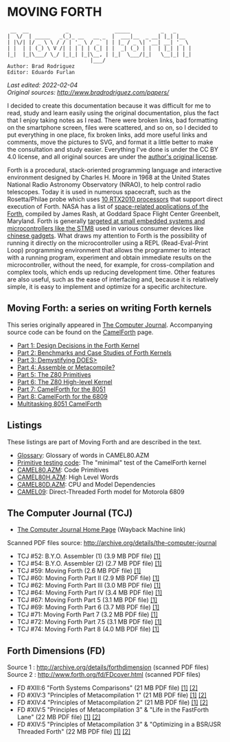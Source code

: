 # MOVING FORTH

     __  __            _               _____          _   _     
    |  \/  | _____   _(_)_ __   __ _  |  ___|__  _ __| |_| |__  
    | |\/| |/ _ \ \ / / | '_ \ / _` | | |_ / _ \| '__| __| '_ \ 
    | |  | | (_) \ V /| | | | | (_| | |  _| (_) | |  | |_| | | |
    |_|  |_|\___/ \_/ |_|_| |_|\__, | |_|  \___/|_|   \__|_| |_|
                               |___/ 
    Author: Brad Rodriguez
    Editor: Eduardo Furlan

*Last edited: 2022-02-04  
Original sources: <http://www.bradrodriguez.com/papers/>*

I decided to create this documentation because it was difficult for me to read, study and learn easily using the original documentation, plus the fact that I enjoy taking notes as I read. There were broken links, bad formatting on the smartphone screen, files were scattered, and so on, so I decided to put everything in one place, fix broken links, add more useful links and comments, move the pictures to SVG, and format it a little better to make the consultation and study easier. Everything I've done is under the CC BY 4.0 license, and all original sources are under the [author's original license](http://www.bradrodriguez.com).

Forth is a procedural, stack-oriented programming language and interactive environment designed by Charles H. Moore in 1968 at the United States National Radio Astronomy Observatory (NRAO), to help control radio telescopes. Today it is used in numerous spacecraft, such as the Rosetta/Philae probe which uses [10 RTX2010 processors](http://www.cpushack.com/2014/11/12/here-comes-philae-powered-by-an-rtx2010/) that support direct execution of Forth. NASA has a list of [space-related applications of the Forth](http://web.archive.org/web/20110204160744/http://forth.gsfc.nasa.gov/), compiled by James Rash, at Goddard Space Flight Center Greenbelt, Maryland. Forth is generally [targeted at small embedded systems and microcontrollers like the STM8](http://github.com/TG9541/stm8ef/wiki) used in various consumer devices like [chinese gadgets](http://github.com/TG9541/stm8ef/wiki/STM8S-Value-Line-Gadgets). What draws my attention to Forth is the possibility of running it directly on the microcontroller using a REPL (Read-Eval-Print Loop) programming environment that allows the programmer to interact with a running program, experiment and obtain immediate results on the microcontroller, without the need, for example, for cross-compilation and complex tools, which ends up reducing development time. Other features are also useful, such as the ease of interfacing and, because it is relatively simple, it is easy to implement and optimize for a specific architecture.

## Moving Forth: a series on writing Forth kernels

This series originally appeared in [The Computer Journal](http://archive.org/details/the-computer-journal/). Accompanying source code can be found on the [CamelForth](http://www.camelforth.com/) page.

* [Part 1: Design Decisions in the Forth Kernel](moving1.md)
* [Part 2: Benchmarks and Case Studies of Forth Kernels](moving2.md)
* [Part 3: Demystifying DOES>](moving3.md)
* [Part 4: Assemble or Metacompile?](moving4.md)
* [Part 5: The Z80 Primitives](moving5.md)
* [Part 6: The Z80 High-level Kernel](moving6.md)
* [Part 7: CamelForth for the 8051](moving7.md)
* [Part 8: CamelForth for the 6809](moving8.md)
* [Multitasking 8051 CamelForth](8051task.md)

## Listings

These listings are part of Moving Forth and are described in the text.

* [Glossary](glosslo.md): Glossary of words in CAMEL80.AZM
* [Primitive testing code](cameltst.md): The "minimal" test of the CamelForth kernel
* [CAMEL80.AZM](camel80.md): Code Primitives
* [CAMEL80H.AZM](camel80h.md): High Level Words
* [CAMEL80D.AZM](camel80d.md): CPU and Model Dependencies
* [CAMEL09](camel09.md): Direct-Threaded Forth model for Motorola 6809

## The Computer Journal (TCJ)

- [The Computer Journal Home Page](http://web.archive.org/web/19970719063726/http://www.psyber.com/~tcj/) (Wayback Machine link)

Scanned PDF files source: <http://archive.org/details/the-computer-journal>

* TCJ \#52: B.Y.O. Assembler (1) (3.9 MB PDF file) [[1]](http://archive.org/details/the-computer-journal-52)
* TCJ \#54: B.Y.O. Assembler (2) (2.7 MB PDF file) [[1]](http://archive.org/details/the-computer-journal-54)
* TCJ \#59: Moving Forth (2.6 MB PDF file) [[1]](http://archive.org/details/the-computer-journal-59)
* TCJ \#60: Moving Forth Part II (2.9 MB PDF file) [[1]](http://archive.org/details/the-computer-journal-60)
* TCJ \#62: Moving Forth Part III (3.0 MB PDF file) [[1]](http://archive.org/details/the-computer-journal-62)
* TCJ \#64: Moving Forth Part IV (3.4 MB PDF file) [[1]](http://archive.org/details/the-computer-journal-64) 
* TCJ \#67: Moving Forth Part 5 (3.1 MB PDF file) [[1]](http://archive.org/details/the-computer-journal-67) 
* TCJ \#69: Moving Forth Part 6 (3.7 MB PDF file) [[1]](http://archive.org/details/the-computer-journal-69) 
* TCJ \#71: Moving Forth Part 7 (3.2 MB PDF file) [[1]](http://archive.org/details/the-computer-journal-71) 
* TCJ \#72: Moving Forth Part 7.5 (3.1 MB PDF file) [[1]](http://archive.org/details/the-computer-journal-72)
* TCJ \#74: Moving Forth Part 8 (4.0 MB PDF file) [[1]](http://archive.org/details/the-computer-journal-74) 

## Forth Dimensions (FD)

Source 1 : <http://archive.org/details/forthdimension> (scanned PDF files)  
Source 2 : <http://www.forth.org/fd/FDcover.html> (scanned PDF files)

* FD \#XIII:6 "Forth Systems Comparisons" (21 MB PDF file) [[1]](http://archive.org/details/Forth_Dimension_Volume_13_Number_6) [[2]](http://www.forth.org/fd/FD-V13N6.pdf)
* FD \#XIV:3 "Principles of Metacompilation 1" (21 MB PDF file) [[1]](http://archive.org/details/Forth_Dimension_Volume_14_Number_3) [[2]](http://www.forth.org/fd/FD-V14N3.pdf)
* FD \#XIV:4 "Principles of Metacompilation 2" (21 MB PDF file) [[1]](http://archive.org/details/Forth_Dimension_Volume_14_Number_4) [[2]](http://www.forth.org/fd/FD-V14N4.pdf)
* FD \#XIV:5 "Principles of Metacompilation 3" & "Life in the FastForth Lane" (22 MB PDF file) [[1]](http://archive.org/details/Forth_Dimension_Volume_14_Number_5) [[2]](http://www.forth.org/fd/FD-V14N5.pdf)
* FD \#XIV:5 "Principles of Metacompilation 3" & "Optimizing in a BSR/JSR Threaded Forth" (22 MB PDF file) [[1]](http://archive.org/details/Forth_Dimension_Volume_14_Number_6) [[2]](http://www.forth.org/fd/FD-V14N6.pdf)

